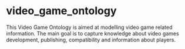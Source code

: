 # video_game_ontology
This Video Game Ontology is aimed at modelling video game related information. The main goal is to capture knowledge about video games development, publishing, compatibility and information about players.
